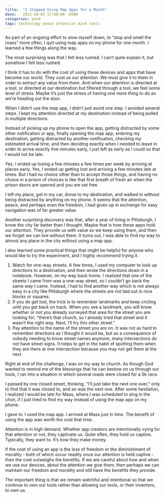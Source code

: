```yaml
---
title:  "I Stopped Using Map Apps for a Month"
date:   2023-10-02 17:00:00 -0500
categories: mind
tags: technology peace attention mind tools
---
```

As part of an ongoing effort to slow myself down, to “stop and smell the roses” more often, I quit using map apps on my phone for one month. I learned a few things along the way.

The most surprising was that I felt less rushed. I can’t quite explain it, but somehow I felt less rushed.

I think it has to do with the cost of using these devices and apps that have become our world. They cost us our attention. We must give it to them in order to extract any value from them. And when our attention is directed at a tool, or directed at our destination but filtered through a tool, we feel some level of stress. Maybe it’s just the stress of having one more thing to do as we’re heading out the door.

When I didn’t use the map app, I didn’t just avoid one step. I avoided several steps. I kept my attention directed at my destination instead of being pulled in multiple directions.

Instead of picking up my phone to open the app, getting distracted by some other notification or app, finally opening the map app, entering my destination, getting distracted by another notification, checking my estimated arrival time, and then deciding exactly when I needed to leave in order to arrive exactly five minutes early, I just left as early as I could so that I would not be late.

Yes, I ended up losing a few minutes a few times per week by arriving at places early. Yes, I ended up getting lost and arriving a few minutes late at times. But I had no choice other than to accept those things, and having no choice in a prison of choices is like that first breath of fresh air when the prison doors are opened and you are set free.

I left my place, got in my car, drove to my destination, and walked in without being distracted by anything on my phone. It seems that the attention, peace, and perhaps even the freedom, I had given up in exchange for easy navigation was of far greater value.

Another surprising discovery was that, after a year of living in Pittsburgh, I know the city far better than I thought. Maybe that is how these apps hold our attention. They provide us with value so we keep using them, and then we forget we can live without them. It turns out, I was able to find my way to almost any place in the city without using a map app.

I also learned some practical things that might be helpful for anyone who would like to try the experiment, and I highly recommend trying it.

1. Watch for one-way streets. A few times, I used my computer to look up directions to a destination, and then wrote the directions down in a notebook. However, on my way back home, I realized that one of the streets I came from was a one-way street, so I couldn’t go back the same way I came. Instead, I had to find another way which is not always easy in a city like Pittsburgh where the streets are not laid out in nice blocks or squares.
2. If you do get lost, the trick is to remember landmarks and keep circling until you get back on track. When you see a landmark, you will know whether or not you already surveyed that area for the street you are looking for; “there’s that church, so I already tried that street and it wasn’t the right way. Next, I’ll try this other street.”
3. Pay attention to the name of the street you are on. It was not as hard to remember directions as I thought it would be, but as a consequence of nobody needing to know street names anymore, many intersections do not have street signs. It helps to get in the habit of spotting them when they are there at one intersection because you may not get them at the next.

Right at end of the challenge, I was on my way to church. As though God wanted to remind me of the blessings that he can bestow on us through our tools, I ran into a situation in which several roads were closed for a 5k race.

I passed by one closed street, thinking, “I’ll just take the next one over,” only to find that it was closed to, and so was the next one. After some hesitation, I realized I would be late for Mass, where I was scheduled to sing in the choir, if I just tried to find my way instead of using the map app on my phone.

I gave in. I used the map app. I arrived at Mass just in time. The benefit of using the app was worth the cost that time.

Attention is in high demand. Whether app creators are intentionally vying for that attention or not, they captivate us. Quite often, they hold us captive. Typically, they want to. It’s how they make money.

If the cost of using an app is the loss of freedom or the diminishment of morality - both of which occur readily once our attention is held captive - then the cost outweighs the benefits. If we are careful about how and when we use our devices, about the attention we give them, then perhaps we can maintain our freedom and morality and still have the benefits they provide.

The important thing is that we remain watchful and intentional so that we continue to own our tools rather than allowing our tools, or their inventors, to own us.
